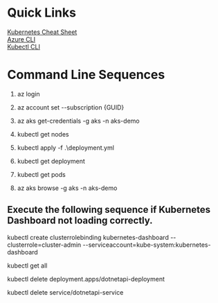 # Quick Links

[Kubernetes Cheat Sheet](https://kubernetes.io/docs/reference/kubectl/cheatsheet/) </br>
[Azure CLI](https://docs.microsoft.com/en-us/cli/azure/install-azure-cli?view=azure-cli-latest) </br>
[Kubectl CLI](https://kubernetes.io/docs/tasks/tools/install-kubectl/)

# Command Line Sequences

1. az login

2. az account set --subscription {GUID}

3. az aks get-credentials -g aks -n aks-demo

4. kubectl get nodes

5. kubectl apply -f .\deployment.yml

6. kubectl get deployment

7. kubectl get pods

8. az aks browse -g aks -n aks-demo

## Execute the following sequence if Kubernetes Dashboard not loading correctly.

kubectl create clusterrolebinding kubernetes-dashboard --clusterrole=cluster-admin --serviceaccount=kube-system:kubernetes-dashboard

kubectl get all

kubectl delete deployment.apps/dotnetapi-deployment

kubectl delete service/dotnetapi-service
